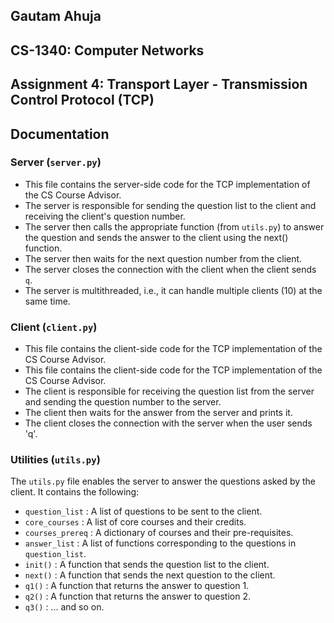 ## Gautam Ahuja
## CS-1340: Computer Networks
## Assignment 4: Transport Layer - Transmission Control Protocol (TCP)
## Documentation

### Server (```server.py```)
- This file contains the server-side code for the TCP implementation of the CS Course Advisor.
- The server is responsible for sending the question list to the client and receiving the client's question number.
- The server then calls the appropriate function (from ```utils.py```) to answer the question and sends the answer to the client using the next() function.
- The server then waits for the next question number from the client.
- The server closes the connection with the client when the client sends ```q```.
- The server is multithreaded, i.e., it can handle multiple clients (10) at the same time.

### Client (```client.py```)
- This file contains the client-side code for the TCP implementation of the CS Course Advisor.
- This file contains the client-side code for the TCP implementation of the CS Course Advisor.
- The client is responsible for receiving the question list from the server and sending the question number to the server.
- The client then waits for the answer from the server and prints it.
- The client closes the connection with the server when the user sends 'q'.

### Utilities (```utils.py```)
The ```utils.py``` file enables the server to answer the questions asked by the client. It contains the following:
- ```question_list``` : A list of questions to be sent to the client.
- ```core_courses``` : A list of core courses and their credits.
- ```courses_prereq``` : A dictionary of courses and their pre-requisites.
- ```answer_list``` : A list of functions corresponding to the questions in ```question_list```.
- ```init()``` : A function that sends the question list to the client.
- ```next()``` : A function that sends the next question to the client.
- ```q1()``` : A function that returns the answer to question 1.
- ```q2()``` : A function that returns the answer to question 2.
- ```q3()``` : ... and so on.